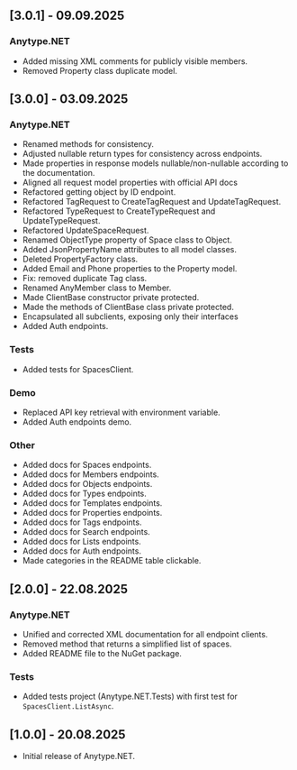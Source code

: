 ## [3.0.1] - 09.09.2025

### Anytype.NET
- Added missing XML comments for publicly visible members.
- Removed Property class duplicate model.

## [3.0.0] - 03.09.2025

### Anytype.NET

- Renamed methods for consistency.
- Adjusted nullable return types for consistency across endpoints.
- Made properties in response models nullable/non-nullable according to the documentation.
- Aligned all request model properties with official API docs
- Refactored getting object by ID endpoint.
- Refactored TagRequest to CreateTagRequest and UpdateTagRequest.
- Refactored TypeRequest to CreateTypeRequest and UpdateTypeRequest.
- Refactored UpdateSpaceRequest.
- Renamed ObjectType property of Space class to Object.
- Added JsonPropertyName attributes to all model classes.
- Deleted PropertyFactory class.
- Added Email and Phone properties to the Property model.
- Fix: removed duplicate Tag class.
- Renamed AnyMember class to Member.
- Made ClientBase constructor private protected.
- Made the methods of ClientBase class private protected.
- Encapsulated all subclients, exposing only their interfaces
- Added Auth endpoints.

### Tests

- Added tests for SpacesClient.

### Demo

- Replaced API key retrieval with environment variable.
- Added Auth endpoints demo.

### Other

- Added docs for Spaces endpoints.
- Added docs for Members endpoints.
- Added docs for Objects endpoints.
- Added docs for Types endpoints.
- Added docs for Templates endpoints.
- Added docs for Properties endpoints.
- Added docs for Tags endpoints.
- Added docs for Search endpoints.
- Added docs for Lists endpoints.
- Added docs for Auth endpoints.
- Made categories in the README table clickable.


## [2.0.0] - 22.08.2025

### Anytype.NET
- Unified and corrected XML documentation for all endpoint clients.
- Removed method that returns a simplified list of spaces.
- Added README file to the NuGet package.

### Tests
- Added tests project (Anytype.NET.Tests) with first test for `SpacesClient.ListAsync`.

## [1.0.0] - 20.08.2025

- Initial release of Anytype.NET.